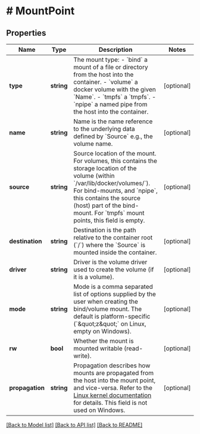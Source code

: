 # # MountPoint

## Properties

Name | Type | Description | Notes
------------ | ------------- | ------------- | -------------
**type** | **string** | The mount type:  - &#x60;bind&#x60; a mount of a file or directory from the host into the container. - &#x60;volume&#x60; a docker volume with the given &#x60;Name&#x60;. - &#x60;tmpfs&#x60; a &#x60;tmpfs&#x60;. - &#x60;npipe&#x60; a named pipe from the host into the container. | [optional]
**name** | **string** | Name is the name reference to the underlying data defined by &#x60;Source&#x60; e.g., the volume name. | [optional]
**source** | **string** | Source location of the mount.  For volumes, this contains the storage location of the volume (within &#x60;/var/lib/docker/volumes/&#x60;). For bind-mounts, and &#x60;npipe&#x60;, this contains the source (host) part of the bind-mount. For &#x60;tmpfs&#x60; mount points, this field is empty. | [optional]
**destination** | **string** | Destination is the path relative to the container root (&#x60;/&#x60;) where the &#x60;Source&#x60; is mounted inside the container. | [optional]
**driver** | **string** | Driver is the volume driver used to create the volume (if it is a volume). | [optional]
**mode** | **string** | Mode is a comma separated list of options supplied by the user when creating the bind/volume mount.  The default is platform-specific (&#x60;\&quot;z\&quot;&#x60; on Linux, empty on Windows). | [optional]
**rw** | **bool** | Whether the mount is mounted writable (read-write). | [optional]
**propagation** | **string** | Propagation describes how mounts are propagated from the host into the mount point, and vice-versa. Refer to the [Linux kernel documentation](https://www.kernel.org/doc/Documentation/filesystems/sharedsubtree.txt) for details. This field is not used on Windows. | [optional]

[[Back to Model list]](../../README.md#models) [[Back to API list]](../../README.md#endpoints) [[Back to README]](../../README.md)
